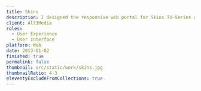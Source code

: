 ```yaml
---
title: Skins
description: I designed the responsive web portal for Skins TV-Series with a user-centric focus.
client: All3Media
roles:
  - User Experience
  - User Interface
platform: Web
date: 2013-01-02
finished: true
permalink: false
thumbnail: src/static/work/skins.jpg
thumbnailRatio: 4-3
eleventyExcludeFromCollections: true
---
```

